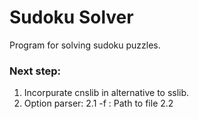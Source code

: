 # Sudoku Solver

Program for solving sudoku puzzles.

### Next step:

1. Incorpurate cnslib in alternative to sslib.
2. Option parser:
   2.1 -f : Path to file
   2.2
